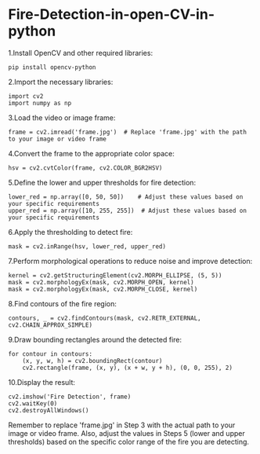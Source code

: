 # Fire-Detection-in-open-CV-in-python

1.Install OpenCV and other required libraries:
```
pip install opencv-python
```
2.Import the necessary libraries:
```
import cv2
import numpy as np
```
3.Load the video or image frame:
```
frame = cv2.imread('frame.jpg')  # Replace 'frame.jpg' with the path to your image or video frame
```
4.Convert the frame to the appropriate color space:
```
hsv = cv2.cvtColor(frame, cv2.COLOR_BGR2HSV)
```
5.Define the lower and upper thresholds for fire detection:
```
lower_red = np.array([0, 50, 50])    # Adjust these values based on your specific requirements
upper_red = np.array([10, 255, 255])  # Adjust these values based on your specific requirements
```
6.Apply the thresholding to detect fire:
```
mask = cv2.inRange(hsv, lower_red, upper_red)
```
7.Perform morphological operations to reduce noise and improve detection:
```
kernel = cv2.getStructuringElement(cv2.MORPH_ELLIPSE, (5, 5))
mask = cv2.morphologyEx(mask, cv2.MORPH_OPEN, kernel)
mask = cv2.morphologyEx(mask, cv2.MORPH_CLOSE, kernel)
```
8.Find contours of the fire region:
```
contours, _ = cv2.findContours(mask, cv2.RETR_EXTERNAL, cv2.CHAIN_APPROX_SIMPLE)
```
9.Draw bounding rectangles around the detected fire:
```
for contour in contours:
    (x, y, w, h) = cv2.boundingRect(contour)
    cv2.rectangle(frame, (x, y), (x + w, y + h), (0, 0, 255), 2)
  ```
  10.Display the result:
  ```
 cv2.imshow('Fire Detection', frame)
cv2.waitKey(0)
cv2.destroyAllWindows()
  ```
  
Remember to replace 'frame.jpg' in Step 3 with the actual path to your image or video frame. Also, adjust the values in Steps 5 (lower and upper thresholds) based on the specific color range of the fire you are detecting.
